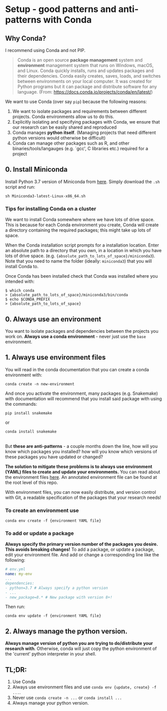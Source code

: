 # Setup - good patterns and anti-patterns with Conda

## Why Conda?

I recommend using Conda and not PIP.

> Conda is an open source **package management** system and **environment** management system that runs on Windows, macOS, and Linux. Conda quickly installs, runs and updates packages and their dependencies. Conda easily creates, saves, loads, and switches between environments on your local computer. It was created for Python programs but it can package and distribute software for any language.
> (From: https://docs.conda.io/projects/conda/en/latest/)

We want to use Conda (over say `pip`) because the following reasons:

1. We want to isolate packages and requirements between different projects. Conda environments allow us to do this.
2. Explicitly isolating and specifying packages with Conda, we ensure that our research can be easily shared and reproduced
3. Conda manages **python itself**. (Managing projects that need different python versions would otherwise be difficult)
4. Conda can manage other packages such as R, and other binaries/tools/langauges (e.g. `gcc', C libraries etc.) required for a project

## 0. Install Miniconda

Install Python 3.7 version of Miniconda from [here](https://docs.conda.io/en/latest/miniconda.html). Simply download the `.sh` script and run:

	sh Miniconda3-latest-Linux-x86_64.sh

### Tips for installing Conda on a cluster

We want to install Conda somewhere where we have lots of drive space. This is because for each Conda environment you create, Conda will create a directory containing the required packages; this might take up lots of space.

 When the Conda installation script prompts for a installation location. Enter an absolute path to a directory that you own, in a location in which you have lots of drive space. (e.g. `{absolute_path_to_lots_of_space}/miniconda3`). Note that you need to name the folder (ideally: `miniconda3`) that you will install Conda to.

Once Conda has been installed check that Conda was installed where you intended with:

	$ which conda
	> {absolute_path_to_lots_of_space}/miniconda3/bin/conda
	$ echo $CONDA_PREFIX
	> {absolute_path_to_lots_of_space}

## 0. Always use an environment
You want to isolate packages and dependencies between the projects you work on. **Always use a conda environment** - never just use the `base` environment.

## 1. Always use environment files
You will read in the conda documentation that you can create a conda environment with:
	
	conda create -n new-environment

And once you activate the environment, many packages (e.g. Snakemake) with documentation will recommend that you install said package with using the commands:
	
	pip install snakemake
 
 or

	conda install snakemake
\
But **these are anti-patterns** - a couple months down the line, how will you know which packages you installed? how will you know which versions of these packages you have updated or changed?

**The solution to mitigate these problems is to always use environment (YAML) files to create and update your environments.** You can read about the environment files [here](https://docs.conda.io/projects/conda/en/latest/user-guide/tasks/manage-environments.html#create-env-file-manually). An annotated environment file can be found at the root level of this repo.

With environment files, you can now easily distribute, and version control with Git, a readable specification of the packages that your research needs!

### To create an environment use
	conda env create -f {environment YAML file}

### To add or update a package
**Always specify the primary version number of the packages you desire. This avoids breaking changes!** To add a package, or update a package, edit your environment file. And add or change a corresponding line like the following:
```YAML
# env.yml
name: my-env
...
dependencies:
- python=3.7 # Always specify a python version
- ...
- new_package=8.* # New package with version 8+!
```

Then run:

    conda env update -f {environment YAML file}

## 2. Always manage the python version.
**Always manage version of python you are trying to do/distribute your research with**. Otherwise, conda will just copy the python environment of the 'current' python interpreter in your shell.

## TL;DR:
1. Use Conda
2. Always use environment files and use `conda env {update, create} -f ...`.
3. Never use `conda create -n ...` or `conda install ...`
4. Always manage your python version.